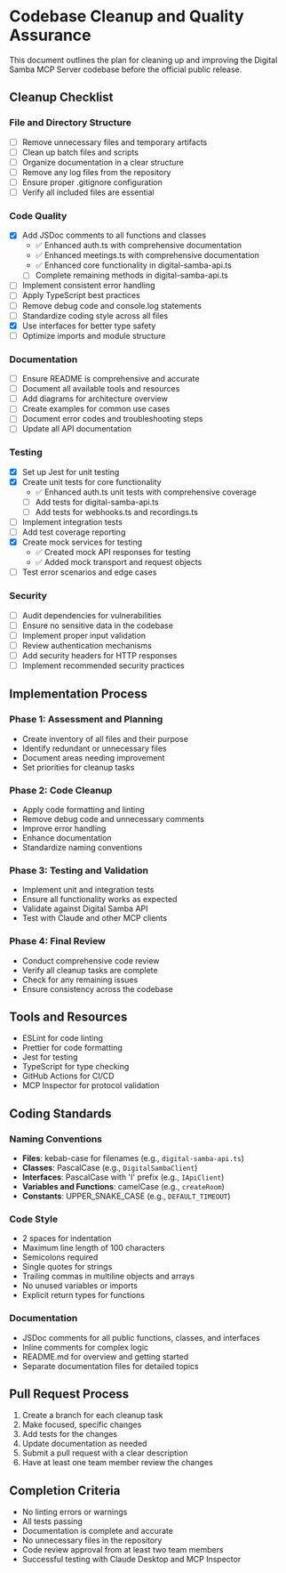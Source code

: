 # Codebase Cleanup and Quality Assurance

This document outlines the plan for cleaning up and improving the Digital Samba MCP Server codebase before the official public release.

## Cleanup Checklist

### File and Directory Structure

- [ ] Remove unnecessary files and temporary artifacts
- [ ] Clean up batch files and scripts
- [ ] Organize documentation in a clear structure
- [ ] Remove any log files from the repository
- [ ] Ensure proper .gitignore configuration
- [ ] Verify all included files are essential

### Code Quality

- [x] Add JSDoc comments to all functions and classes
  - ✅ Enhanced auth.ts with comprehensive documentation
  - ✅ Enhanced meetings.ts with comprehensive documentation
  - ✅ Enhanced core functionality in digital-samba-api.ts
  - [ ] Complete remaining methods in digital-samba-api.ts
- [ ] Implement consistent error handling
- [ ] Apply TypeScript best practices
- [ ] Remove debug code and console.log statements
- [ ] Standardize coding style across all files
- [x] Use interfaces for better type safety
- [ ] Optimize imports and module structure

### Documentation

- [ ] Ensure README is comprehensive and accurate
- [ ] Document all available tools and resources
- [ ] Add diagrams for architecture overview
- [ ] Create examples for common use cases
- [ ] Document error codes and troubleshooting steps
- [ ] Update all API documentation

### Testing

- [x] Set up Jest for unit testing
- [x] Create unit tests for core functionality
  - ✅ Enhanced auth.ts unit tests with comprehensive coverage
  - [ ] Add tests for digital-samba-api.ts
  - [ ] Add tests for webhooks.ts and recordings.ts
- [ ] Implement integration tests
- [ ] Add test coverage reporting
- [x] Create mock services for testing
  - ✅ Created mock API responses for testing
  - ✅ Added mock transport and request objects
- [ ] Test error scenarios and edge cases

### Security

- [ ] Audit dependencies for vulnerabilities
- [ ] Ensure no sensitive data in the codebase
- [ ] Implement proper input validation
- [ ] Review authentication mechanisms
- [ ] Add security headers for HTTP responses
- [ ] Implement recommended security practices

## Implementation Process

### Phase 1: Assessment and Planning

- Create inventory of all files and their purpose
- Identify redundant or unnecessary files
- Document areas needing improvement
- Set priorities for cleanup tasks

### Phase 2: Code Cleanup

- Apply code formatting and linting
- Remove debug code and unnecessary comments
- Improve error handling
- Enhance documentation
- Standardize naming conventions

### Phase 3: Testing and Validation

- Implement unit and integration tests
- Ensure all functionality works as expected
- Validate against Digital Samba API
- Test with Claude and other MCP clients

### Phase 4: Final Review

- Conduct comprehensive code review
- Verify all cleanup tasks are complete
- Check for any remaining issues
- Ensure consistency across the codebase

## Tools and Resources

- ESLint for code linting
- Prettier for code formatting
- Jest for testing
- TypeScript for type checking
- GitHub Actions for CI/CD
- MCP Inspector for protocol validation

## Coding Standards

### Naming Conventions

- **Files**: kebab-case for filenames (e.g., `digital-samba-api.ts`)
- **Classes**: PascalCase (e.g., `DigitalSambaClient`)
- **Interfaces**: PascalCase with 'I' prefix (e.g., `IApiClient`)
- **Variables and Functions**: camelCase (e.g., `createRoom`)
- **Constants**: UPPER_SNAKE_CASE (e.g., `DEFAULT_TIMEOUT`)

### Code Style

- 2 spaces for indentation
- Maximum line length of 100 characters
- Semicolons required
- Single quotes for strings
- Trailing commas in multiline objects and arrays
- No unused variables or imports
- Explicit return types for functions

### Documentation

- JSDoc comments for all public functions, classes, and interfaces
- Inline comments for complex logic
- README.md for overview and getting started
- Separate documentation files for detailed topics

## Pull Request Process

1. Create a branch for each cleanup task
2. Make focused, specific changes
3. Add tests for the changes
4. Update documentation as needed
5. Submit a pull request with a clear description
6. Have at least one team member review the changes

## Completion Criteria

- No linting errors or warnings
- All tests passing
- Documentation is complete and accurate
- No unnecessary files in the repository
- Code review approval from at least two team members
- Successful testing with Claude Desktop and MCP Inspector